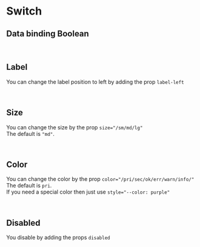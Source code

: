 # Switch

## Data binding Boolean

<hhl-live-editor title="" htmlCode='
    <template>
    <div class="flexRow items-center gap-4 flexWrap">
        <H_switch label="Switch 1" switch v-model="check"></H_switch>
        <H_switch label="Switch 2" v-model="check"></H_switch>    
        <H_switch label="Switch 3" v-model="check"></H_switch>
    </div>
    </template>
    <script>
        const check = ref(true);
        return {check}
    </script>
'>
</hhl-live-editor>

<br>

## Label

You can change the label position to left by adding the prop `label-left`

<hhl-live-editor title="" htmlCode='
    <template>
    <div class="flexRow items-center gap-4 flexWrap">
        <H_switch label="label standard" v-model="check"></H_switch>
        <H_switch label-left label="Label left" v-model="check"></H_switch>  
       <div class="flex-1" /> 
    </div>
    </template>
    <script>
        const check = ref(true);
        return {check}
    </script>
'>
</hhl-live-editor>

<br>

## Size

You can change the size by the prop `size="/sm/md/lg"`<br>
The default is `"md"`.

<hhl-live-editor title="" htmlCode='
    <template>
    <div class="flexRow items-center gap-4 flexWrap">
        <H_switch size="sm" label="Switch small (sm)" v-model="check"></H_switch>
        <H_switch size="md"  label="Switch standard (md)" v-model="check"></H_switch>    
        <H_switch size="lg" label="Switch large (lg)" v-model="check"></H_switch>
    </div>
    </template>
    <script>
        const check = ref(true);
        return {check}
    </script>
'>
</hhl-live-editor>

<br>

## Color

You can change the color by the prop `color="/pri/sec/ok/err/warn/info/"`<br>
The default is `pri`.<br>
If you need a special color then just use `style="--color: purple"`

<hhl-live-editor title="" htmlCode='
    <template>
    <div class="flexRow items-center gap-4 flexWrap">
        <H_switch color="pri" label="col-pri" v-model="check"></H_switch>
        <H_switch color="sec" label="col-sec" v-model="check"></H_switch>    
        <H_switch color="ok" label="col-ok" v-model="check"></H_switch>
        <H_switch color="err" label="col-err" v-model="check"></H_switch>
        <H_switch color="warn" label="col-warn" v-model="check"></H_switch>
        <H_switch color="info" label="col-info" v-model="check"></H_switch>
        <H_switch style="--color: purple" label="purple" v-model="check"></H_switch>
    </div>
    </template>
    <script>
        const check = ref(true);
        return {check}
    </script>
'>
</hhl-live-editor>

<br>

## Disabled

You disable by adding the props `disabled`

<hhl-live-editor title="" htmlCode='
    <template>
        <div class="flexRow items-center gap-4 flexWrap">
            <H_switch disabled color="pri" label="col-pri" v-model="check"></H_switch>
            <H_switch disabled color="sec" label="col-sec" v-model="check"></H_switch>    
            <H_switch disabled color="ok" label="col-ok" v-model="check"></H_switch>
            <H_switch disabled color="err" label="col-err" v-model="check"></H_switch>
            <H_switch disabled color="warn" label="col-warn" v-model="check"></H_switch>
            <H_switch disabled color="info" label="col-info" v-model="check"></H_switch>
            <H_switch disabled style="--color: purple" label="purple" v-model="check"></H_switch>
        </div>
    </template>
    <script>
        const check = ref(true);
        return {check}
    </script>
'>
</hhl-live-editor>

<br>
